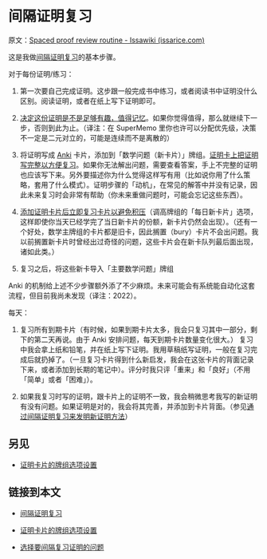 # 间隔证明复习

原文：[Spaced proof review routine - Issawiki (issarice.com)](https://wiki.issarice.com/wiki/Spaced_proof_review_routine)

这是我做[间隔证明复习](https://wiki.issarice.com/wiki/Spaced_proof_review)的基本步骤。

对于每份证明/练习：

1. 第一次要自己完成证明。这步跟一般完成书中练习，或者阅读书中证明没什么区别。阅读证明，或者在纸上写下证明即可。

2. [决定这份证明是不是足够有趣，值得记忆](https://wiki.issarice.com/wiki/Choosing_problems_for_spaced_proof_review)。如果你觉得值得，那么就继续下一步，否则到此为止。（译注：在 SuperMemo 里你也许可以分配优先级，决策不一定是二元对立的，可能是连续而不是离散的）

3. 将证明写成 [Anki](https://wiki.issarice.com/wiki/Anki) 卡片，添加到「数学问题（新卡片）」牌组。[证明卡上把证明写完整以方便复习](https://wiki.issarice.com/wiki/Add_the_complete_proof_on_proof_cards_to_reduce_friction_when_reviewing)。如果你无法解出问题，需要查看答案，手上不完整的证明也应该写下来。另外要描述你为什么觉得这样写有用（比如说你用了什么策略，套用了什么模式）。证明步骤的「动机」，在常见的解答中并没有记录，因此未来复习时会非常有帮助（你未来重做问题时，可能会忘记这些东西）。

4. [添加证明卡片后立即复习卡片以避免积压](https://wiki.issarice.com/wiki/Do_an_empty_review_of_proof_cards_immediately_after_adding_to_prevent_backlog)（调高牌组的「每日新卡片」选项，这样即使你当天已经学完了当日新卡片的份额，新卡片仍然会出现）。（还有一个好处，数学主牌组的卡片都是旧卡，因此搁置（bury）卡片不会出问题。我以前搁置新卡片时曾经出过奇怪的问题，这些卡片会在新卡队列最后面出现，诸如此类。）

5. 复习之后，将这些新卡导入「主要数学问题」牌组

Anki 的机制给上述不少步骤额外添了不少麻烦。未来可能会有系统能自动化这套流程，但目前我尚未发现（译注：2022）。

每天：

1. 复习所有到期卡片（有时候，如果到期卡片太多，我会只复习其中一部分，剩下的第二天再说。由于 Anki 安排问题，每天到期卡片数量变化很大。） 复习中我会拿上纸和铅笔，并在纸上写下证明。我用草稿纸写证明，一般在复习完成后就扔掉了。（一旦复习卡片得到什么新启发，我会在这张卡片的背面记录下来，或者添加到长期的笔记中）。评分时我只评「重来」和「良好」（不用「简单」或者「困难」）。

2. 如果我复习时写的证明，跟卡片上的证明不一致，我会稍微思考我写的新证明有没有问题。如果证明是对的，我会将其完善，并添加到卡片背面。（参见[通过间隔证明复习来发明新证明方法](https://wiki.issarice.com/wiki/Spaced_proof_review_as_a_way_to_invent_novel_proofs)）

## 另见

- [证明卡片的牌组选项设置](https://wiki.issarice.com/wiki/Deck_options_for_proof_cards)

## 链接到本文

* [间隔证明复习](https://wiki.issarice.com/wiki/Spaced_proof_review) 

- [证明卡片的牌组选项设置](https://wiki.issarice.com/wiki/Deck_options_for_proof_cards)

- [选择要间隔复习证明的问题](https://wiki.issarice.com/wiki/Choosing_problems_for_spaced_proof_review)
